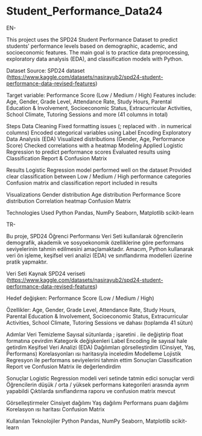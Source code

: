 # Student_Performance_Data24
EN-

This project uses the SPD24 Student Performance Dataset to predict students’ performance levels based on demographic, academic, and socioeconomic features.
The main goal is to practice data preprocessing, exploratory data analysis (EDA), and classification models with Python.

Dataset Source: SPD24 dataset (https://www.kaggle.com/datasets/nasirayub2/spd24-student-performance-data-revised-features)

Target variable: Performance Score (Low / Medium / High)
Features include:
Age, Gender, Grade Level, Attendance Rate, Study Hours, Parental Education & Involvement, Socioeconomic Status, Extracurricular Activities, School Climate, Tutoring Sessions and more (41 columns in total)

Steps
Data Cleaning
Fixed formatting issues (; replaced with . in numerical columns)
Encoded categorical variables using Label Encoding
Exploratory Data Analysis (EDA)
Visualized distributions (Gender, Age, Performance Score)
Checked correlations with a heatmap
Modeling
Applied Logistic Regression to predict performance scores
Evaluated results using Classification Report & Confusion Matrix

Results
Logistic Regression model performed well on the dataset
Provided clear classification between Low / Medium / High performance categories
Confusion matrix and classification report included in results

Visualizations
Gender distribution
Age distribution
Performance Score distribution
Correlation heatmap
Confusion Matrix

Technologies Used
Python
Pandas, NumPy
Seaborn, Matplotlib
scikit-learn

TR-

Bu proje, SPD24 Öğrenci Performansı Veri Seti kullanılarak öğrencilerin demografik, akademik ve sosyoekonomik özelliklerine göre performans seviyelerinin tahmin edilmesini amaçlamaktadır.
Amacım, Python kullanarak veri ön işleme, keşifsel veri analizi (EDA) ve sınıflandırma modelleri üzerine pratik yapmaktır.

Veri Seti
Kaynak SPD24 veriseti (https://www.kaggle.com/datasets/nasirayub2/spd24-student-performance-data-revised-features)

Hedef değişken: Performance Score (Low / Medium / High)

Özellikler:
Age, Gender, Grade Level, Attendance Rate, Study Hours, Parental Education & Involvement, Socioeconomic Status, Extracurricular Activities, School Climate, Tutoring Sessions ve dahası (toplamda 41 sütun)

Adımlar
Veri Temizleme
Sayısal sütunlarda ; işaretini . ile değiştirip float formatına çevirdim
Kategorik değişkenleri Label Encoding ile sayısal hale getirdim
Keşifsel Veri Analizi (EDA)
Dağılımları görselleştirdim (Cinsiyet, Yaş, Performans)
Korelasyonları ısı haritasıyla inceledim
Modelleme
Lojistik Regresyon ile performans seviyelerini tahmin ettim
Sonuçları Classification Report ve Confusion Matrix ile değerlendirdim

Sonuçlar
Logistic Regression modeli veri setinde tatmin edici sonuçlar verdi
Öğrencilerin düşük / orta / yüksek performans kategorileri arasında ayrım yapabildi
Çıktılarda sınıflandırma raporu ve confusion matrix mevcut

Görselleştirmeler
Cinsiyet dağılımı
Yaş dağılımı
Performans puanı dağılımı
Korelasyon ısı haritası
Confusion Matrix

Kullanılan Teknolojiler
Python
Pandas, NumPy
Seaborn, Matplotlib
scikit-learn

